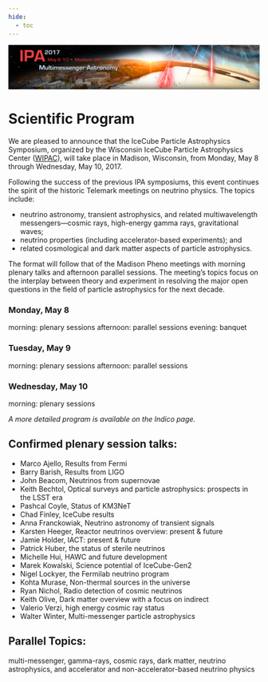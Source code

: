 ```yaml
---
hide:
  - toc
---
```


![IPA 2017](IPA_web_banner.png)

# Scientific Program


We are pleased to announce that the IceCube Particle Astrophysics Symposium, organized by the Wisconsin IceCube Particle Astrophysics Center ([WIPAC](http://wipac.wisc.edu/)), will take place in Madison, Wisconsin, from Monday, May 8 through Wednesday, May 10, 2017.
 
Following the success of the previous IPA symposiums, this event continues the spirit of the historic Telemark meetings on neutrino physics. The topics include: 
- neutrino astronomy, transient astrophysics, and related multiwavelength messengers—cosmic rays, high-energy gamma rays, gravitational waves;
- neutrino properties (including accelerator-based experiments); and
- related cosmological and dark matter aspects of particle astrophysics. 

The format will follow that of the Madison Pheno meetings with morning plenary talks and afternoon parallel sessions.  The meeting’s topics focus on the interplay between theory and experiment in resolving the major open questions in the field of particle astrophysics for the next decade.
 
### Monday, May 8
morning: plenary sessions
afternoon: parallel sessions
evening: banquet
 
### Tuesday, May 9
morning: plenary sessions
afternoon: parallel sessions
 
### Wednesday, May 10
morning: plenary sessions
 
*A more detailed program is available on the Indico page.*
 
## Confirmed plenary session talks: 
- Marco Ajello, Results from Fermi
- Barry Barish, Results from LIGO
- John Beacom, Neutrinos from supernovae
- Keith Bechtol, Optical surveys and particle astrophysics: prospects in the LSST era
- Pashcal Coyle, Status of KM3NeT
- Chad Finley, IceCube results
- Anna Franckowiak, Neutrino astronomy of transient signals
- Karsten Heeger, Reactor neutrinos overview: present & future
- Jamie Holder, IACT: present & future
- Patrick Huber, the status of sterile neutrinos
- Michelle Hui, HAWC and future development
- Marek Kowalski, Science potential of IceCube-Gen2
- Nigel Lockyer, the Fermilab neutrino program
- Kohta Murase, Non-thermal sources in the universe
- Ryan Nichol, Radio detection of cosmic neutrinos
- Keith Olive, Dark matter overview with a focus on indirect
- Valerio Verzi, high energy cosmic ray status
- Walter Winter, Multi-messenger particle astrophysics
 
## Parallel Topics: 
multi-messenger, gamma-rays, cosmic rays, dark matter, neutrino astrophysics, and accelerator and non-accelerator-based neutrino physics
